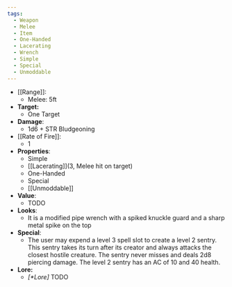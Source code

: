 ```yaml
---
tags:
  - Weapon
  - Melee
  - Item
  - One-Handed
  - Lacerating
  - Wrench
  - Simple
  - Special
  - Unmoddable
---
```

- [[Range]]:
	- Melee: 5ft
- **Target:**
	- One Target
- **Damage**:
	- 1d6 + STR Bludgeoning
- [[Rate of Fire]]:
	- 1
- **Properties**:
	- Simple
	- [[Lacerating]](3, Melee hit on target)
	- One-Handed
	- Special
	- [[Unmoddable]]
- **Value**:
	- TODO
- **Looks**:
	- It is a modified pipe wrench with a spiked knuckle guard and a sharp metal spike on the top
- **Special**:
	- The user may expend a level 3 spell slot to create a level 2 sentry. This sentry takes its turn after its creator and always attacks the closest hostile creature. The sentry never misses and deals 2d8 piercing damage. The level 2 sentry has an AC of 10 and 40 health.
- **Lore:**
	- *\[\*Lore]* TODO